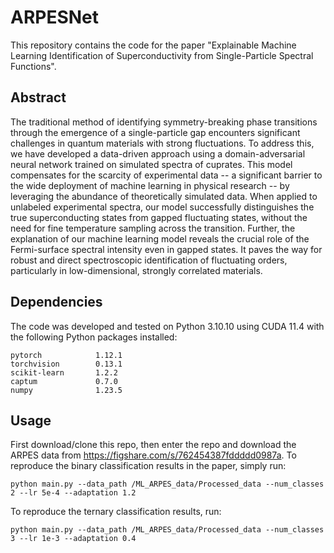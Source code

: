 # ARPESNet
This repository contains the code for the paper "Explainable Machine Learning Identification of Superconductivity from Single-Particle Spectral Functions".
## Abstract
The traditional method of identifying symmetry-breaking phase transitions through the emergence of a single-particle gap encounters significant challenges in quantum materials with strong fluctuations. To address this, we have developed a data-driven approach using a domain-adversarial neural network trained on simulated spectra of cuprates. This model compensates for the scarcity of experimental data -- a significant barrier to the wide deployment of machine learning in physical research -- by leveraging the abundance of theoretically simulated data. When applied to unlabeled experimental spectra, our model successfully distinguishes the true superconducting states from gapped fluctuating states, without the need for fine temperature sampling across the transition. Further, the explanation of our machine learning model reveals the crucial role of the Fermi-surface spectral intensity even in gapped states. It paves the way for robust and direct spectroscopic identification of fluctuating orders, particularly in low-dimensional, strongly correlated materials.

## Dependencies
The code was developed and tested on Python 3.10.10 using CUDA 11.4 with
the following Python packages installed:
```
pytorch            1.12.1
torchvision        0.13.1
scikit-learn       1.2.2
captum             0.7.0
numpy              1.23.5
```
## Usage
First download/clone this repo, then enter the repo and download the ARPES data from https://figshare.com/s/762454387fddddd0987a. To reproduce the binary classification results in the paper, simply run:
```
python main.py --data_path /ML_ARPES_data/Processed_data --num_classes 2 --lr 5e-4 --adaptation 1.2
```
To reproduce the ternary classification results, run:
```
python main.py --data_path /ML_ARPES_data/Processed_data --num_classes 3 --lr 1e-3 --adaptation 0.4
```